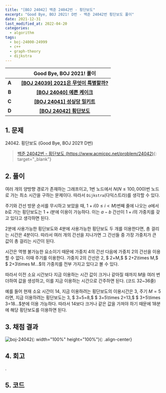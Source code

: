 ```yaml
---
title: "[BOJ 24042] 백준 24042번 - 횡단보도"
excerpt: "Good Bye, BOJ 2021! D번 - 백준 24042번 횡단보도 풀이"
date: 2021-12-31
last_modified_at: 2022-04-20
categories:
  - algorithm
tags:
  - boj-24000-24999
  - c++
  - graph-theory
  - dijkstra
---
```


|||Good Bye, BOJ 2021! 풀이|
|:---:|:---:|:---:|
|**A**||**[[BOJ 24039] 2021은 무엇이 특별할까?](https://burningfalls.github.io/algorithm/boj-24039/)**|
|**B**||**[[BOJ 24040] 예쁜 케이크](https://burningfalls.github.io/algorithm/boj-24040/)**|
|**C**||**[[BOJ 24041] 성싶당 밀키트](https://burningfalls.github.io/algorithm/boj-24041/)**|
|**D**||**[[BOJ 24042] 횡단보도](https://burningfalls.github.io/algorithm/boj-24042/)**|

## 1. 문제
$24042$. 횡단보도 (Good Bye, BOJ 2021! D번)

> [백준 24042번 - 횡단보도 (https://www.acmicpc.net/problem/24042)](https://www.acmicpc.net/problem/24042){: target="_blank"}

## 2. 풀이

여러 개의 양방향 경로가 존재하는 그래프이고, $1$번 노드에서 $N(N\leq 100,000)$번 노드로 가는 최소 시간을 구하는 문제이다. 따라서 `Dijkstra`(다익스트라)를 생각할 수 있다.

주기와 간선 방문 순서를 무시하고 보았을 때, $1+i(0\leq i\lt M)$번째 줄에 나오는 $a$에서 $b$로 가는 횡단보도는 $1+i$분에 이용이 가능하다. 이는 $a-b$ 간선이 $1+i$의 가중치를 갖고 있다고 생각하면 된다. 

$2$분에 사용가능한 횡단보도와 $4$분에 사용가능한 횡단보도 두 개를 이용한다면, 총 걸리는 시간은 $4$분이다. 따라서 여러 개의 간선을 지나가면 그 간선들 중 가장 가중치가 큰 값이 총 걸리는 시간이 된다.

시간은 역행 불가능한 요소이기 때문에 가중치 $4$의 간선 다음에 가중치 $2$의 간선을 이용할 수 없다. 이때 주기를 이용한다. 가중치 $2$의 간선은 $2,$ $ 2+M,$ $ 2+2\times M,$ $ 2+3\times M...$의 가중치를 전부 가지고 있다고 볼 수 있다. 

따라서 이전 소요 시간보다 지금 이용하는 시간 값이 크거나 같아질 때까지 $M$을 여러 번 더하여 값을 생성하고, 이를 지금 이용하는 시간으로 간주하면 된다. (코드 32~36줄)

예를 들어 현재 소요 시간이 $14$, 지금 이용하려는 횡단보도의 이용시간은 $3$, 주기 $M=5$라면, 지금 이용하려는 횡단보도는 $3,$ $ 3+5=8,$ $ 3+5\times 2=13,$ $ 3+5\times 3=18...$분에 이용 가능하다. 따라서 $14$보다 크거나 같은 값을 가져야 하기 때문에 $18$분에 해당 횡단보도를 이용하면 된다.

## 3. 채점 결과

![boj-24042](https://user-images.githubusercontent.com/30232837/160977445-dd9ecdc9-44e8-4fb0-8d8a-a4e16d11d121.png "boj-24042"){: width="100%" height="100%"}{: .align-center}

## 4. 회고

.

## 5. 코드

<script src="https://gist.github.com/BurningFalls/5d7934d891bef5567d542047e5d09c0a.js"></script>